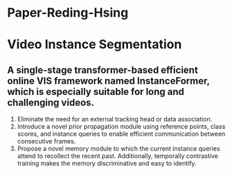 # Paper-Reding-Hsing
# Video Instance Segmentation
## A single-stage transformer-based efficient online VIS framework named InstanceFormer, which is especially suitable for long and challenging videos.

1. Eliminate the need for an external tracking head or data association.
2. Introduce a novel prior propagation module using reference points, class scores, and instance queries to enable efficient communication between consecutive frames.
3. Propose a novel memory module to which the current instance queries attend to recollect the recent past. Additionally, temporally contrastive training makes the memory discriminative and easy to identify.
